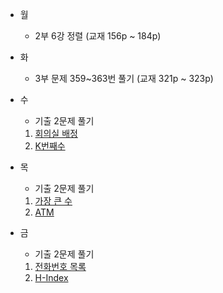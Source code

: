 - 월

  - 2부 6강 정렬 (교재 156p ~ 184p)

- 화

  - 3부 문제 359~363번 풀기 (교재 321p ~ 323p)

- 수

  - 기출 2문제 풀기

  1.  [회의실 배정](https://www.acmicpc.net/problem/1931)
  2.  [K번째수](https://programmers.co.kr/learn/courses/30/lessons/42748)

- 목

  - 기출 2문제 풀기

  1.  [가장 큰 수](https://programmers.co.kr/learn/courses/30/lessons/42746)
  2.  [ATM](https://www.acmicpc.net/problem/11399)

- 금
  - 기출 2문제 풀기
  1.  [전화번호 목록](https://www.acmicpc.net/problem/5052)
  2.  [H-Index](https://programmers.co.kr/learn/courses/30/lessons/42747)
